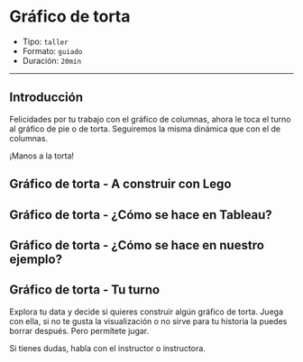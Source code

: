 # Gráfico de torta

* Tipo: `taller`
* Formato: `guiado`
* Duración: `20min`

***

## Introducción

Felicidades por tu trabajo con el gráfico de columnas, ahora le toca el turno al
gráfico de pie o de torta. Seguiremos la misma dinámica que con el de columnas.

¡Manos a la torta!

## Gráfico de torta - A construir con Lego

## Gráfico de torta - ¿Cómo se hace en Tableau?

## Gráfico de torta - ¿Cómo se hace en nuestro ejemplo?

## Gráfico de torta - Tu turno

Explora tu data y decide si quieres construir algún gráfico de torta. Juega con
ella, si no te gusta la visualización o no sirve para tu historia la puedes
borrar después. Pero permítete jugar.

Si tienes dudas, habla con el instructor o instructora.
